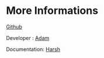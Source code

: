 # More Informations

<a href="https://github.com/polytrade-finance/lender-portal-contracts">Github</a>

Developer : <a href="https://github.com/Aboudjem">Adam </a><br />

Documentation: <a href="https://github.com/harsh-polytrade">Harsh </a>